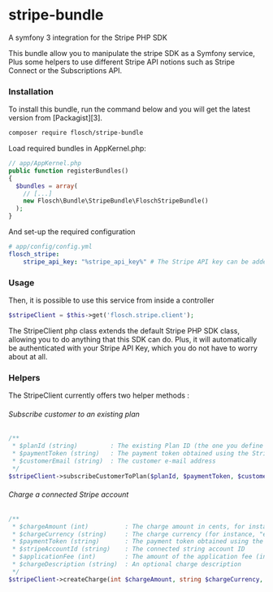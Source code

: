 # stripe-bundle
A symfony 3 integration for the Stripe PHP SDK

This bundle allow you to manipulate the stripe SDK as a Symfony service,
Plus some helpers to use different Stripe API notions such as Stripe Connect or the Subscriptions API.

### Installation
To install this bundle, run the command below and you will get the latest version from [Packagist][3].

``` bash
composer require flosch/stripe-bundle
```

Load required bundles in AppKernel.php:

``` php
// app/AppKernel.php
public function registerBundles()
{
  $bundles = array(
    // [...]
    new Flosch\Bundle\StripeBundle\FloschStripeBundle()
  );
}
```

And set-up the required configuration

``` yaml
# app/config/config.yml
flosch_stripe:
    stripe_api_key: "%stripe_api_key%" # The Stripe API key can be added as a symfony parameter
```

### Usage

Then, it is possible to use this service from inside a controller

``` php
$stripeClient = $this->get('flosch.stripe.client');
```

The StripeClient php class extends the default Stripe PHP SDK class, allowing you to do anything that this SDK can do.
Plus, it will automatically be authenticated with your Stripe API Key, which you do not have to worry about at all.

### Helpers

The StripeClient currently offers two helper methods :

###### Subscribe customer to an existing plan

``` php
/**
 * $planId (string)         : The existing Plan ID (the one you define in the Stripe dashboard)
 * $paymentToken (string)   : The payment token obtained using the Stripe.js library
 * $customerEmail (string)  : The customer e-mail address
 */
$stripeClient->subscribeCustomerToPlan($planId, $paymentToken, $customerEmail);
```

###### Charge a connected Stripe account

``` php
/**
 * $chargeAmount (int)          : The charge amount in cents, for instance 1000 for 10.00 (of the currency)
 * $chargeCurrency (string)     : The charge currency (for instance, "eur")
 * $paymentToken (string)       : The payment token obtained using the Stripe.js library
 * $stripeAccountId (string)    : The connected string account ID
 * $applicationFee (int)        : The amount of the application fee (in cents), default to 0
 * $chargeDescription (string)  : An optional charge description
 */
$stripeClient->createCharge(int $chargeAmount, string $chargeCurrency, string $paymentToken, string $stripeAccountId, int $applicationFee = 0, string $chargeDescription = '');
```
